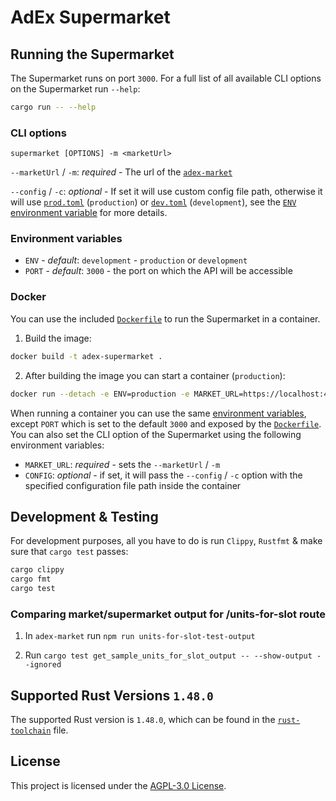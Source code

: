 # AdEx Supermarket

## Running the Supermarket

The Supermarket runs on port `3000`. For a full list of all available CLI options on the Supermarket run `--help`:

```bash
cargo run -- --help
```

### CLI options

`supermarket [OPTIONS] -m <marketUrl>`

`--marketUrl` / `-m`: *required* - The url of the [`adex-market`](https://github.com/AdExNetwork/adex-market)

`--config` / `-c`: *optional* - If set it will use custom config file path, otherwise it will use [`prod.toml`](./config/prod.toml) (`production`) or [`dev.toml`](./config/dev.toml) (`development`), see the [`ENV` environment variable](#environment-variables) for more details.

### Environment variables

* `ENV` - *default*: `development` - `production` or `development`
* `PORT` - *default*: `3000` - the port on which the API will be accessible

### Docker

You can use the included [`Dockerfile`](./Dockerfile) to run the Supermarket in a container.

1. Build the image:

```bash
docker build -t adex-supermarket .
```

2. After building the image you can start a container (`production`):

```bash
docker run --detach -e ENV=production -e MARKET_URL=https://localhost:4000 adex-supermarket
```

When running a container you can use the same [environment variables](#environment-variables), except `PORT` which is set to the default `3000` and exposed by the [`Dockerfile`](./Dockerfile).
You can also set the CLI option of the Supermarket using the following environment variables:

* `MARKET_URL`: *required* - sets the `--marketUrl` / `-m`
* `CONFIG`: *optional* - if set, it will pass the `--config` / `-c` option with the specified configuration file path inside the container

## Development & Testing

For development purposes, all you have to do is run `Clippy`, `Rustfmt` & make sure that `cargo test` passes:

```bash
cargo clippy
cargo fmt
cargo test
```

### Comparing market/supermarket output for /units-for-slot route

1. In `adex-market` run `npm run units-for-slot-test-output`

2. Run `cargo test get_sample_units_for_slot_output -- --show-output --ignored`

## Supported Rust Versions `1.48.0`

The supported Rust version is `1.48.0`, which can be found in the [`rust-toolchain`](./rust-toolchain) file.

## License

This project is licensed under the [AGPL-3.0 License](./LICENSE).
